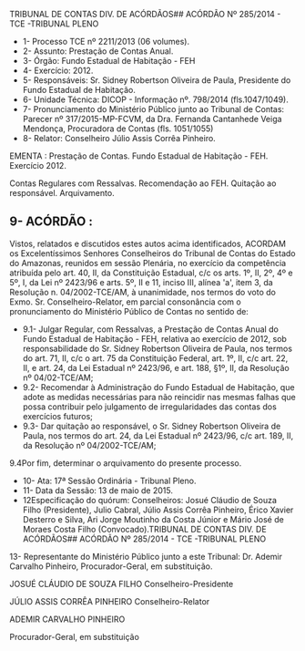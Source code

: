 TRIBUNAL DE CONTAS DIV. DE ACÓRDÃOS## ACÓRDÃO Nº 285/2014 - TCE -TRIBUNAL PLENO

- 1- Processo TCE nº 2211/2013 (06 volumes).
- 2- Assunto: Prestação de Contas Anual.
- 3- Órgão: Fundo Estadual de Habitação - FEH
- 4- Exercício: 2012.
- 5- Responsáveis: Sr. Sidney Robertson Oliveira de Paula, Presidente do Fundo Estadual de Habitação.
- 6- Unidade Técnica: DICOP - Informação nº. 798/2014 (fls.1047/1049).
- 7-  Pronunciamento  do Ministério Público  junto  ao Tribunal  de Contas: Parecer  nº 317/2015-MP-FCVM,  da  Dra.  Fernanda  Cantanhede  Veiga  Mendonça,  Procuradora  de Contas (fls. 1051/1055)
- 8- Relator: Conselheiro Júlio Assis Corrêa Pinheiro.

EMENTA :  Prestação  de  Contas.  Fundo  Estadual de Habitação - FEH. Exercício 2012.

Contas Regulares com Ressalvas. Recomendação ao FEH.  Quitação ao responsável. Arquivamento.

## 9- ACÓRDÃO :

Vistos, relatados e discutidos estes autos acima identificados, ACORDAM os Excelentíssimos Senhores Conselheiros do Tribunal de Contas do Estado do Amazonas, reunidos em sessão Plenária, no exercício da competência atribuída pelo  art.  40,  II, da Constituição Estadual, c/c os arts. 1º, II, 2º, 4º e 5º, I, da Lei nº 2423/96 e arts. 5º, II e 11, inciso  III,  alínea  'a',  item  3,  da  Resolução  n.  04/2002-TCE/AM, à  unanimidade, nos termos  do  voto  do  Exmo.  Sr.  Conselheiro-Relator, em  parcial  consonância com  o pronunciamento do Ministério Público de Contas no sentido de:

- 9.1- Julgar Regular, com Ressalvas, a Prestação de Contas Anual do Fundo Estadual de Habitação - FEH, relativa ao exercício de 2012, sob responsabilidade do Sr. Sidney Robertson Oliveira de Paula, nos termos do art. 71, II, c/c o art. 75 da Constituição Federal, art. 1º, II, c/c art. 22, II, e art. 24, da Lei Estadual nº 2423/96, e art. 188, §1º, II, da Resolução nº 04/02-TCE/AM;
- 9.2-  Recomendar à  Administração  do  Fundo  Estadual  de  Habitação,  que adote as medidas necessárias para não reincidir nas mesmas falhas que possa contribuir pelo julgamento de irregularidades das contas dos exercícios futuros;
- 9.3- Dar quitação ao responsável, o Sr. Sidney Robertson Oliveira de Paula, nos  termos  do  art.  24,  da  Lei  Estadual  nº  2423/96,  c/c  art.  189,  II,  da  Resolução  nº 04/2002-TCE/AM;

9.4Por fim, determinar o arquivamento do presente processo.

- 10- Ata: 17ª Sessão Ordinária - Tribunal Pleno.
- 11- Data da Sessão: 13 de maio de 2015.
- 12Especificação do quórum: Conselheiros: Josué Cláudio de Souza Filho (Presidente), Julio Cabral, Júlio  Assis Corrêa Pinheiro, Érico Xavier Desterro e Silva,  Ari Jorge Moutinho da Costa Júnior e Mário José de Moraes Costa Filho (Convocado).TRIBUNAL DE CONTAS DIV. DE ACÓRDÃOS## ACÓRDÃO Nº 285/2014 - TCE -TRIBUNAL PLENO

13- Representante do Ministério Público junto a este Tribunal: Dr. Ademir Carvalho Pinheiro, Procurador-Geral, em substituição.

JOSUÉ CLÁUDIO DE SOUZA FILHO Conselheiro-Presidente

JÚLIO ASSIS CORRÊA PINHEIRO Conselheiro-Relator

ADEMIR CARVALHO PINHEIRO

Procurador-Geral, em substituição